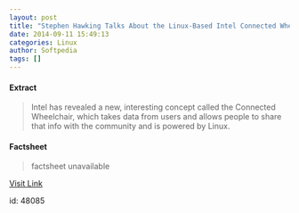 ```yaml
---
layout: post
title: "Stephen Hawking Talks About the Linux-Based Intel Connected Wheelchair Project"
date: 2014-09-11 15:49:13
categories: Linux
author: Softpedia
tags: []
---
```



#### Extract
>Intel has revealed a new, interesting concept called the Connected Wheelchair, which takes data from users and allows people to share that info with the community and is powered by Linux.

#### Factsheet
>factsheet unavailable

[Visit Link](https://www.linux.com/news/embedded-mobile/mobile-linux/787631-stephen-hawking-talks-about-the-linux-based-intel-connected-wheelchair-project/)

id:   48085
